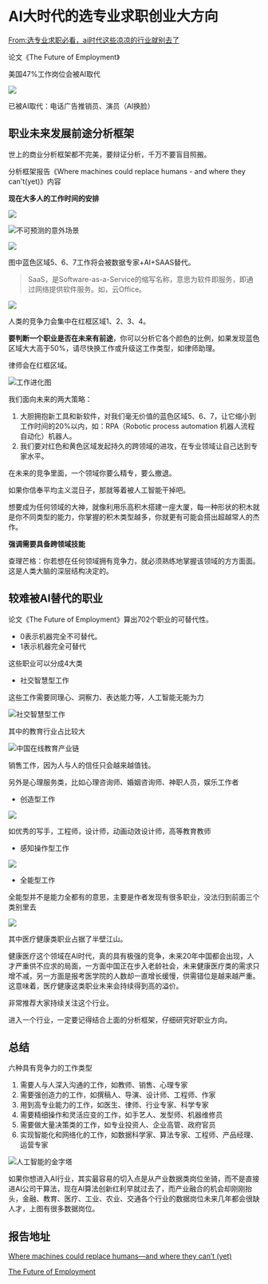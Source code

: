 # AI大时代的选专业求职创业大方向 #

[From:选专业求职必看，ai时代这些凉凉的行业就别去了](https://www.bilibili.com/video/BV1964y1T7gR)

论文《The Future of Employment》

美国47%工作岗位会被AI取代

![](image/01.png)

已被AI取代：电话广告推销员、演员（AI换脸）

## 职业未来发展前途分析框架 ##

世上的商业分析框架都不完美，要辩证分析，千万不要盲目照搬。

分析框架报告《Where machines could replace humans - and where they can't(yet)》内容

**现在大多人的工作时间的安排**

![](image/02.jpg)

![不可预测的意外场景](image/03.jpg)

![](image/04.jpg)

图中蓝色区域5、6、7工作将会被数据专家+AI+SAAS替代。

>SaaS，是Software-as-a-Service的缩写名称，意思为软件即服务，即通过网络提供软件服务。如，云Office。

![](image/05.jpg)

人类的竞争力会集中在红框区域1、2、3、4。

**要判断一个职业是否在未来有前途**，你可以分析它各个颜色的比例，如果发现蓝色区域大大高于50%，请尽快换工作或升级这工作类型，如律师助理。

律师会在红框区域。

![工作进化图](image/06.jpg)

我们面向未来的两大策略：

1. 大胆拥抱新工具和新软件，对我们毫无价值的蓝色区域5、6、7，让它缩小到工作时间的20%以内，如：RPA（Robotic process automation 机器人流程自动化）机器人。
2. 我们要对红色和黄色区域发起持久的跨领域的进攻，在专业领域让自己达到专家水平。

在未来的竞争里面，一个领域你要么精专，要么撤退。

如果你信奉平均主义混日子，那就等着被人工智能干掉吧。

想要成为任何领域的大神，就像利用乐高积木搭建一座大厦，每一种形状的积木就是你不同类型的能力，你掌握的积木类型越多，你就更有可能会搭出超越常人的杰作。

**强调需要具备跨领域技能**

查理芒格：你若想在任何领域拥有竞争力，就必须熟练地掌握该领域的方方面面。这是人类大脑的深层结构决定的。

## 较难被AI替代的职业 ##

论文《The Future of Employment》算出702个职业的可替代性。

- 0表示机器完全不可替代。
- 1表示机器完全可替代

这些职业可以分成4大类

- 社交智慧型工作 

这些工作需要同理心、洞察力、表达能力等，人工智能无能为力

![社交智慧型工作](image/07.jpg)

其中的教育行业占比较大

![中国在线教育产业链](image/08.png)


销售工作，因为人与人的信任只会越来越值钱。

另外是心理服务类，比如心理咨询师、婚姻咨询师、神职人员，娱乐工作者

- 创造型工作

![](image/09.jpg)

如优秀的写手，工程师，设计师，动画动效设计师，高等教育教师

- 感知操作型工作

![](image/10.jpg)

- 全能型工作

全能型并不是能力全都有的意思，主要是作者发现有很多职业，没法归到前面三个类别里去

![](image/11.jpg)

其中医疗健康类职业占据了半壁江山。

健康医疗这个领域在AI时代，真的具有极强的竞争，未来20年中国都会出现，人才严重供不应求的局面，一方面中国正在步入老龄社会，未来健康医疗类的需求只增不减，另一方面是报考医学院的人数却一直增长缓慢，供需错位是越来越严重。这意味着，医疗健康这类职业未来会持续得到高的溢价。

非常推荐大家持续关注这个行业。

进入一个行业，一定要记得结合上面的分析框架，仔细研究好职业方向。

## 总结 ##

六种具有竞争力的工作类型

1. 需要人与人深入沟通的工作，如教师、销售、心理专家
2. 需要强创造力的工作，如撰稿人、导演、设计师、工程师、作家
3. 用到高专业能力的工作，如医生、律师、行业专家、科学专家
4. 需要精细操作和灵活应变的工作，如手艺人、发型师、机器维修员
5. 需要做大量决策类的工作，如专业投资人、企业高管、政府官员
6. 实现智能化和网络化的工作，如数据科学家、算法专家、工程师、产品经理、运营专家

![人工智能的金字塔](image/12.jpg)

如果你想进入AI行业，其实最容易的切入点是从产业数据类岗位坐骑，而不是直接进AI公司干算法，现在AI算法创新红利早就过去了，而产业融合的机会却刚刚抬头，金融、教育、医疗、工业、农业、交通各个行业的数据岗位未来几年都会很缺人才，上图有很多数据岗位。

## 报告地址 ##

[Where machines could replace humans—and where they can’t (yet)](https://www.mckinsey.com/~/media/McKinsey/Business%20Functions/McKinsey%20Digital/Our%20Insights/Where%20machines%20could%20replace%20humans%20and%20where%20they%20cant/Where-machines-could-replace-humans-and-where-they-cant-yet.ashx)

[The Future of Employment](https://www.oxfordmartin.ox.ac.uk/downloads/academic/future-of-employment.pdf)

